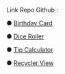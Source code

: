 Link Repo Github : 

● [Birthday Card](https://github.com/allfitra/codelabs-BirthdayCard)

● [Dice Roller](https://github.com/allfitra/codelabs-DiceRoller)

● [Tip Calculator](https://github.com/allfitra/codelabs-TipCalculator)

● [Recycler View](https://github.com/allfitra/codelabs-RecyclerView)
